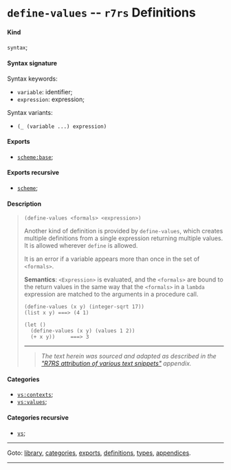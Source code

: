 

<a id='definition__r7rs__define-values'></a>

# `define-values` -- `r7rs` Definitions


<a id='definition__r7rs__define-values__kind'></a>

#### Kind

`syntax`;


<a id='definition__r7rs__define-values__syntax-signature'></a>

#### Syntax signature

Syntax keywords:
 * `variable`: identifier;
 * `expression`: expression;

Syntax variants:
 * `(_ (variable ...) expression)`


<a id='definition__r7rs__define-values__exports'></a>

#### Exports

 * [`scheme:base`](../../r7rs/exports/scheme_3a_base.md#export__r7rs__scheme_3a_base);


<a id='definition__r7rs__define-values__exports-recursive'></a>

#### Exports recursive

 * [`scheme`](../../r7rs/exports/scheme.md#export__r7rs__scheme);


<a id='definition__r7rs__define-values__description'></a>

#### Description

> ````
> (define-values <formals> <expression>)
> ````
> 
> 
> Another kind of definition is provided by `define-values`,
> which creates multiple definitions from a single
> expression returning multiple values.
> It is allowed wherever `define` is allowed.
> 
> It is an error if a variable appears more than once in the set of `<formals>`.
> 
> **Semantics**:
> `<Expression>` is evaluated, and the `<formals>` are bound
> to the return values in the same way that the `<formals>` in a
> `lambda` expression are matched to the arguments in a procedure
> call.
> 
> ````
> (define-values (x y) (integer-sqrt 17))
> (list x y) ===> (4 1)
> 
> (let ()
>   (define-values (x y) (values 1 2))
>   (+ x y))     ===> 3
> ````
> 
> 
> ----
> > *The text herein was sourced and adapted as described in the ["R7RS attribution of various text snippets"](../../r7rs/appendices/attribution.md#appendix__r7rs__attribution) appendix.*


<a id='definition__r7rs__define-values__categories'></a>

#### Categories

 * [`vs:contexts`](../../r7rs/categories/vs_3a_contexts.md#category__r7rs__vs_3a_contexts);
 * [`vs:values`](../../r7rs/categories/vs_3a_values.md#category__r7rs__vs_3a_values);


<a id='definition__r7rs__define-values__categories-recursive'></a>

#### Categories recursive

 * [`vs`](../../r7rs/categories/vs.md#category__r7rs__vs);

----

Goto: [library](../../r7rs/_index.md#library__r7rs), [categories](../../r7rs/categories/_index.md#toc__r7rs__categories), [exports](../../r7rs/exports/_index.md#toc__r7rs__exports), [definitions](../../r7rs/definitions/_index.md#toc__r7rs__definitions), [types](../../r7rs/types/_index.md#toc__r7rs__types), [appendices](../../r7rs/appendices/_index.md#toc__r7rs__appendices).

----

